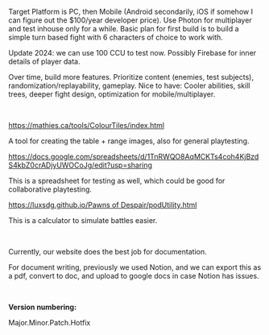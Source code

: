 Target Platform is PC, then Mobile (Android secondarily, iOS if somehow I can figure out the $100/year developer price). Use Photon for multiplayer and test inhouse only for a while. Basic plan for first build is to build a simple turn based fight with 6 characters of choice to work with.

Update 2024: we can use 100 CCU to test now. Possibly Firebase for inner details of player data.

Over time, build more features. Prioritize content (enemies, test subjects), randomization/replayability, gameplay. Nice to have: Cooler abilities, skill trees, deeper fight design, optimization for mobile/multiplayer.

<br>

https://mathies.ca/tools/ColourTiles/index.html

A tool for creating the table + range images, also for general playtesting.

https://docs.google.com/spreadsheets/d/1TnRWQO8AqMCKTs4coh4KjBzdS4kbZ0crADjyUWOCoJg/edit?usp=sharing

This is a spreadsheet for testing as well, which could be good for collaborative playtesting.

[https://luxsdg.github.io/Pawns of Despair/podUtility.html](https://luxsdg.github.io/Pawns%20of%20Despair/podUtility.html)

This is a calculator to simulate battles easier.

<br>

Currently, our website does the best job for documentation.

For document writing, previously we used Notion, and we can export this as a pdf, convert to doc, and upload to google docs in case Notion has issues.

<br>

**Version numbering:** 

Major.Minor.Patch.Hotfix